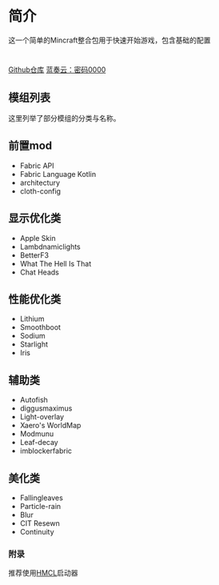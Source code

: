 # 简介
这一个简单的Mincraft整合包用于快速开始游戏，包含基础的配置
# 
[Github仓库](https://github.com/Antler-yun/Modpack) [蓝奏云：密码0000](https://antler-yun.lanzoup.com/b03q9ls9c)
## 模组列表

这里列举了部分模组的分类与名称。
## 前置mod

- Fabric API
- Fabric Language Kotlin
- architectury
- cloth-config
## 显示优化类

- Apple Skin
- Lambdnamiclights
- BetterF3
- What The Hell Is That
- Chat Heads
## 性能优化类

- Lithium
- Smoothboot
- Sodium
- Starlight
- Iris
## 辅助类

- Autofish
- diggusmaximus
- Light-overlay
- Xaero's WorldMap
- Modmunu
- Leaf-decay
- imblockerfabric
## 美化类

- Fallingleaves
- Particle-rain
- Blur
- CIT Resewn
- Continuity

### 附录
推荐使用[HMCL](https://hmcl.huangyuhui.net/)启动器
